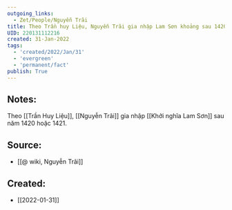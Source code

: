 ```yaml
---
outgoing_links:
  - Zet/People/Nguyễn Trãi
title: Theo Trần huy Liệu, Nguyễn Trãi gia nhập Lam Sơn khoảng sau 1420 - 1421
UID: 220131112216
created: 31-Jan-2022
tags:
  - 'created/2022/Jan/31'
  - 'evergreen'
  - 'permanent/fact'
publish: True
---
```

## Notes:
Theo [[Trần Huy Liệu]], [[Nguyễn Trãi]] gia nhập [[Khởi nghĩa Lam Sơn]] sau năm 1420 hoặc 1421.

## Source:
- [[@ wiki, Nguyễn Trãi]]


## Created:
- [[2022-01-31]]
